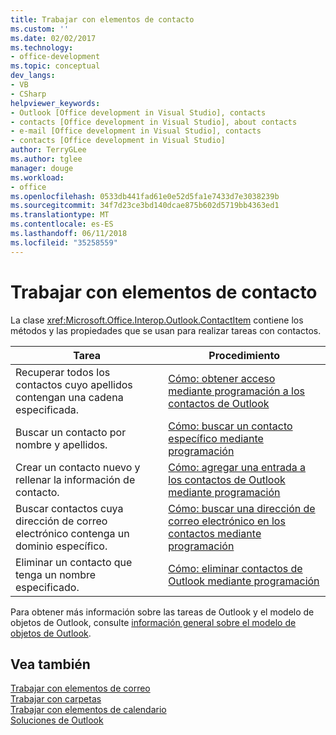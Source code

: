 ```yaml
---
title: Trabajar con elementos de contacto
ms.custom: ''
ms.date: 02/02/2017
ms.technology:
- office-development
ms.topic: conceptual
dev_langs:
- VB
- CSharp
helpviewer_keywords:
- Outlook [Office development in Visual Studio], contacts
- contacts [Office development in Visual Studio], about contacts
- e-mail [Office development in Visual Studio], contacts
- contacts [Office development in Visual Studio]
author: TerryGLee
ms.author: tglee
manager: douge
ms.workload:
- office
ms.openlocfilehash: 0533db441fad61e0e52d5fa1e7433d7e3038239b
ms.sourcegitcommit: 34f7d23ce3bd140dcae875b602d5719bb4363ed1
ms.translationtype: MT
ms.contentlocale: es-ES
ms.lasthandoff: 06/11/2018
ms.locfileid: "35258559"
---
```

# <a name="work-with-contact-items"></a>Trabajar con elementos de contacto
  La clase <xref:Microsoft.Office.Interop.Outlook.ContactItem> contiene los métodos y las propiedades que se usan para realizar tareas con contactos.  
  
|Tarea|Procedimiento|  
|----------|---------------|  
|Recuperar todos los contactos cuyo apellidos contengan una cadena especificada.|[Cómo: obtener acceso mediante programación a los contactos de Outlook](../vsto/how-to-programmatically-access-outlook-contacts.md)|  
|Buscar un contacto por nombre y apellidos.|[Cómo: buscar un contacto específico mediante programación](../vsto/how-to-programmatically-search-for-a-specific-contact.md)|  
|Crear un contacto nuevo y rellenar la información de contacto.|[Cómo: agregar una entrada a los contactos de Outlook mediante programación](../vsto/how-to-programmatically-add-an-entry-to-outlook-contacts.md)|  
|Buscar contactos cuya dirección de correo electrónico contenga un dominio específico.|[Cómo: buscar una dirección de correo electrónico en los contactos mediante programación](../vsto/how-to-programmatically-search-for-an-e-mail-address-in-contacts.md)|  
|Eliminar un contacto que tenga un nombre especificado.|[Cómo: eliminar contactos de Outlook mediante programación](../vsto/how-to-programmatically-delete-outlook-contacts.md)|  
  
 Para obtener más información sobre las tareas de Outlook y el modelo de objetos de Outlook, consulte [información general sobre el modelo de objetos de Outlook](../vsto/outlook-object-model-overview.md).  
  
## <a name="see-also"></a>Vea también  
 [Trabajar con elementos de correo](../vsto/working-with-mail-items.md)   
 [Trabajar con carpetas](../vsto/working-with-folders.md)   
 [Trabajar con elementos de calendario](../vsto/working-with-calendar-items.md)   
 [Soluciones de Outlook](../vsto/outlook-solutions.md)  
  
  